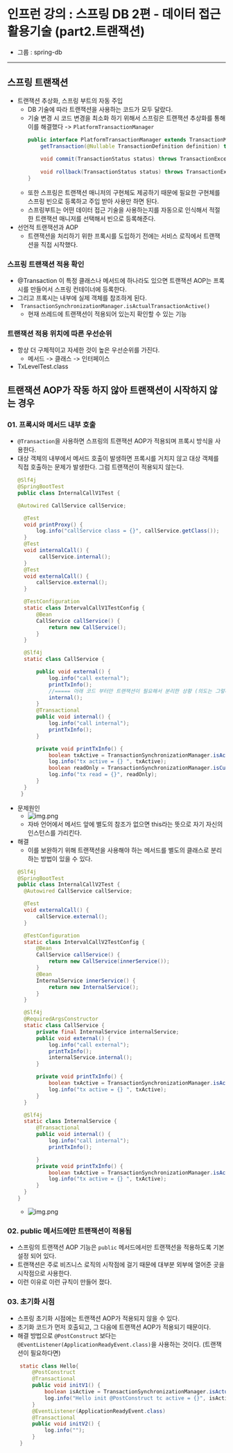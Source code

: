 # 인프런 강의 : 스프링 DB 2편 - 데이터 접근 활용기술 (part2.트랜잭션)
- 그룹 : spring-db
---
## 스프링 트랜잭션
- 트랜잭션 추상화, 스프링 부트의 자동 주입
    - DB 기술에 따라 트랜잭션을 사용하는 코드가 모두 달랐다.
    - 기술 변경 시 코드 변경을 최소화 하기 위해서 스프링은 트랜잭션 추상화를 통해 이를 해결했다 -> `PlatformTransactionManager`
      ```java
      public interface PlatformTransactionManager extends TransactionManager {
          getTransaction(@Nullable TransactionDefinition definition) throws TransactionException;
        
          void commit(TransactionStatus status) throws TransactionException;
        
          void rollback(TransactionStatus status) throws TransactionException;
      }
      ```
    - 또한 스프링은 트랜잭션 매니저의 구현체도 제공하기 때문에 필요한 구현체를 스프링 빈으로 등록하고 주입 받아 사용만 하면 된다.
    - 스프링부트는 어떤 데이터 접근 기술을 사용하는지를 자동으로 인식해서 적절한 트랜잭션 매니저를 선택해서 빈으로 등록해준다.
- 선언적 트랜잭션과 AOP
    - 트랜잭션을 처리하기 위한 프록시를 도입하기 전에는 서비스 로직에서 트랜잭션을 직접 시작했다.

### 스프링 트랜잭션 적용 확인
- @Transaction 이 특정 클래스나 메서드에 하나라도 있으면 트랜잭션 AOP는 프록시를 만들어서 스프링 컨테이너에 등록한다.
- 그리고 프록시는 내부에 실제 객체를 참조하게 된다. 
- ` TransactionSynchronizationManager.isActualTransactionActive()` 
  - 현재 쓰레드에 트랜잭션이 적용되어 있는지 확인할 수 있는 기능 

### 트랜잭션 적용 위치에 따른 우선순위 
- 항상 더 구체적이고 자세한 것이 높은 우선순위를 가진다.
  - 메서드 -> 클래스 -> 인터페이스 
- TxLevelTest.class

## 트랜잭션 AOP가 작동 하지 않아 트랜잭션이 시작하지 않는 경우 
### 01. 프록시와 메서드 내부 호출
- `@Transaction`을 사용하면 스프링의 트랜잭션 AOP가 적용되며 프록시 방식을 사용한다.
- 대상 객체의 내부에서 메서드 호출이 발생하면 프록시를 거치지 않고 대상 객체를 직접 호출하는 문제가 발생한다. 그럼 트랜잭션이 적용되지 않는다.
  ```java
  @Slf4j
  @SpringBootTest
  public class InternalCallV1Test {
  
  @Autowired CallService callService;

    @Test
    void printProxy() {
        log.info("callService class = {}", callService.getClass());
    }
    @Test
    void internalCall() {
         callService.internal();
    }
    @Test
    void externalCall() {
        callService.external();
    }

    @TestConfiguration
    static class IntervalCallV1TestConfig {
        @Bean
        CallService callService() {
            return new CallService();
        }
    }

    @Slf4j
    static class CallService {

        public void external() {
            log.info("call external");
            printTxInfo();
            //===== 아래 코드 부터만 트랜잭션이 필요해서 분리한 상황 (의도는 그렇다. 실제론 트랜잭션 작동 안함)
            internal();
        }
        @Transactional
        public void internal() {
            log.info("call internal");
            printTxInfo();
        }

        private void printTxInfo() {
            boolean txActive = TransactionSynchronizationManager.isActualTransactionActive();
            log.info("tx active = {} ", txActive);
            boolean readOnly = TransactionSynchronizationManager.isCurrentTransactionReadOnly();
            log.info("tx read = {}", readOnly);
        }
    }
   }
  ```
- 문제원인
  - ![img.png](img/프록시와_내부호출.png) 
  - 자바 언어에서 메서드 앞에 별도의 참조가 없으면 this라는 뜻으로 자기 자신의 인스턴스를 가리킨다.
- 해결 
  - 이를 보완하기 위해 트랜잭션을 사용해야 하는 메서드를 별도의 클래스로 분리하는 방법이 있을 수 있다.
  ```java
  @Slf4j
  @SpringBootTest
  public class InternalCallV2Test {
    @Autowired CallService callService;

    @Test
    void externalCall() {
        callService.external();
    }

    @TestConfiguration
    static class IntervalCallV2TestConfig {
        @Bean
        CallService callService() {
            return new CallService(innerService());
        }
        @Bean
        InternalService innerService() {
            return new InternalService();
        }
    }

    @Slf4j
    @RequiredArgsConstructor
    static class CallService {
        private final InternalService internalService;
        public void external() {
            log.info("call external");
            printTxInfo();
            internalService.internal();
        }

        private void printTxInfo() {
            boolean txActive = TransactionSynchronizationManager.isActualTransactionActive();
            log.info("tx active = {} ", txActive);
        }
    }

    @Slf4j
    static class InternalService {
        @Transactional
        public void internal() {
            log.info("call internal");
            printTxInfo();

        }
        private void printTxInfo() {
            boolean txActive = TransactionSynchronizationManager.isActualTransactionActive();
            log.info("tx active = {} ", txActive);
        }
    }
  }
  ```
  - ![img.png](img/프록시와_내부호출_해결후.png)
### 02. public 메서드에만 트랜잭션이 적용됨
- 스프링의 트랜잭션 AOP 기능은 `public` 메서드에서만 트랜잭션을 적용하도록 기본설정 되어 있다.
- 트랜잭션은 주로 비즈니스 로직의 시작점에 걸기 때문에 대부분 외부에 열어준 곳을 시작점으로 사용한다. 
- 이런 이유로 이런 규칙이 만들어 졌다. 

### 03. 초기화 시점
- 스프링 초기화 시점에는 트랜잭션 AOP가 적용되지 않을 수 있다. 
- 초기화 코드가 먼저 호출되고, 그 다음에 트랜잭션 AOP가 적용되기 때문이다. 
- 해결 방법으로 `@PostConstruct` 보다는 `@EventListener(ApplicationReadyEvent.class)`을 사용하는 것이다. (트랜잭션이 필요하다면)
```java
    static class Hello{
        @PostConstruct
        @Transactional
        public void initV1() {
            boolean isActive = TransactionSynchronizationManager.isActualTransactionActive();
            log.info("Hello init @PostConstruct tc active = {}", isActive);
        }
        @EventListener(ApplicationReadyEvent.class)
        @Transactional
        public void initV2() {
            log.info("");
        }
    }
```